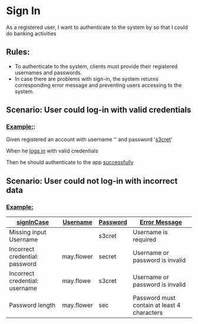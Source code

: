 # Sign In

As a registered user, I want to authenticate to the system by so that I could do banking activities

## Rules:
- To authenticate to the system, clients must provide their registered usernames and passwords.
- In case there are problems with sign-in, the system returns corresponding error message
  and preventing users accessing to the system.

## Scenario: User could log-in with valid credentials

### [Example:](- "login with valid credentials"):
[](- "#data=getSignInData()")
 Given [](- "c:echo=#data.firstName") [](- "c:echo=#data.lastName") registered an account with username '[](- "c:echo=#data.username")' and password '[s3cret](- "#password=#TEXT")'

 When he [logs in](- "logInWorkFlow(#data.username, #password)") with valid credentials

 Then he should authenticate to the app [successfully](- "c:assert-true=verifyLogInSuccessfully()")


## Scenario: User could not log-in with incorrect data

### [Example:](- "Could not login")

|[signIn][][Case](- "c:example")|[Username][]|[Password][]|[Error Message][match]|
|---|---|---|---|
|Missing input Username|<p/>|s3cret|Username is required|
|Incorrect credential: password|may.flower|secret|Username or password is invalid|
|Incorrect credential: username|may.flowe|s3cret|Username or password is invalid|
|Password length|may.flower|sec|Password must contain at least 4 characters|

[Username]: - "#username"
[Password]: - "#password"
[signIn]: - "logInWorkFlow(#username, #password)"
[match]: - "?=getErrorMessage()"

